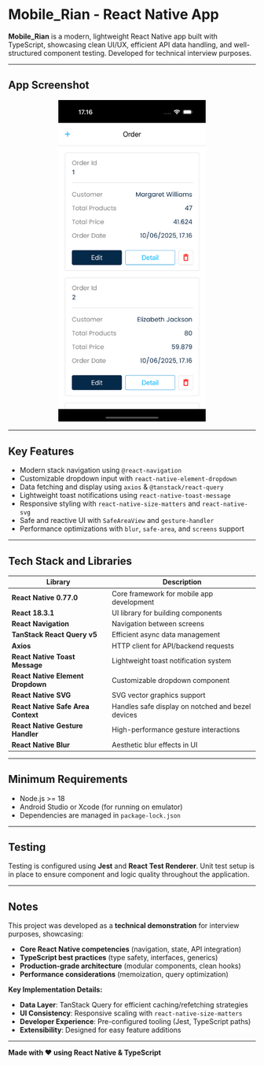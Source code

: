 # Mobile_Rian - React Native App  

**Mobile_Rian** is a modern, lightweight React Native app built with TypeScript, showcasing clean UI/UX, efficient API data handling, and well-structured component testing. Developed for technical interview purposes.  

---

## App Screenshot  

<p align="center">  
  <img src="src/assets/screenshots/screenshot-iphone.png" alt="Mobile_Rian Screenshot" width="300" />  
</p>  

---

## Key Features  

- Modern stack navigation using `@react-navigation`  
- Customizable dropdown input with `react-native-element-dropdown`  
- Data fetching and display using `axios` & `@tanstack/react-query`  
- Lightweight toast notifications using `react-native-toast-message`  
- Responsive styling with `react-native-size-matters` and `react-native-svg`  
- Safe and reactive UI with `SafeAreaView` and `gesture-handler`  
- Performance optimizations with `blur`, `safe-area`, and `screens` support  

---

## Tech Stack and Libraries  

| Library                            | Description                                           |  
| ---------------------------------- | ----------------------------------------------------- |  
| **React Native 0.77.0**            | Core framework for mobile app development            |  
| **React 18.3.1**                   | UI library for building components                   |  
| **React Navigation**               | Navigation between screens                           |  
| **TanStack React Query v5**        | Efficient async data management                      |  
| **Axios**                          | HTTP client for API/backend requests                 |  
| **React Native Toast Message**     | Lightweight toast notification system                |  
| **React Native Element Dropdown**  | Customizable dropdown component                      |  
| **React Native SVG**               | SVG vector graphics support                          |  
| **React Native Safe Area Context** | Handles safe display on notched and bezel devices    |  
| **React Native Gesture Handler**   | High-performance gesture interactions                |  
| **React Native Blur**              | Aesthetic blur effects in UI                         |  

---

## Minimum Requirements  

- Node.js >= 18  
- Android Studio or Xcode (for running on emulator)  
- Dependencies are managed in `package-lock.json`  

---

## Testing  

Testing is configured using **Jest** and **React Test Renderer**. Unit test setup is in place to ensure component and logic quality throughout the application.  

---

## Notes  

This project was developed as a **technical demonstration** for interview purposes, showcasing:  

- **Core React Native competencies** (navigation, state, API integration)
- **TypeScript best practices** (type safety, interfaces, generics)  
- **Production-grade architecture** (modular components, clean hooks)
- **Performance considerations** (memoization, query optimization)  

**Key Implementation Details:**  
- **Data Layer**: TanStack Query for efficient caching/refetching strategies  
- **UI Consistency**: Responsive scaling with `react-native-size-matters`  
- **Developer Experience**: Pre-configured tooling (Jest, TypeScript paths)  
- **Extensibility**: Designed for easy feature additions  

---  

**Made with ❤️ using React Native & TypeScript**  
